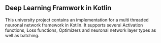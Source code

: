 ## Deep Learning Framwork in Kotlin

This university project contains an implementation for a multi threaded neuronal network framework in Kotlin. It supports several Activation functions, Loss functions, Optimizers and neuronal network layer types as well as batching.
